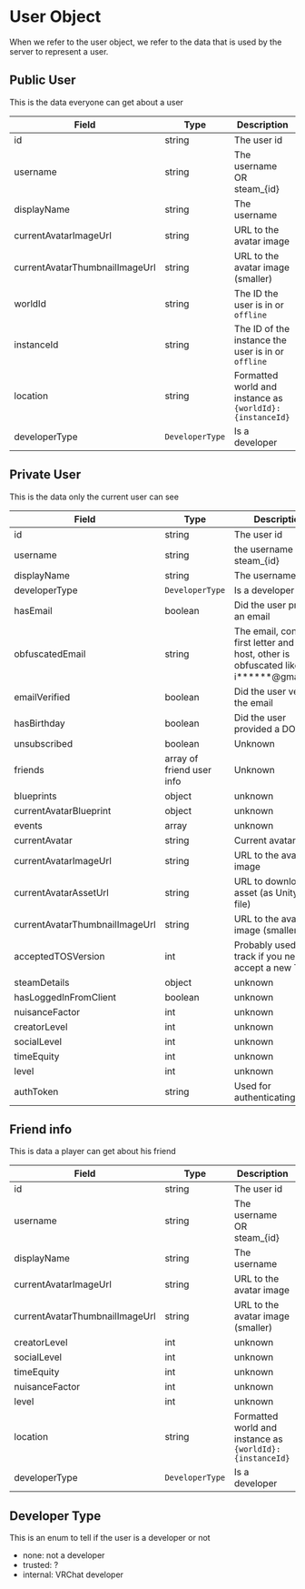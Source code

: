 # User Object

When we refer to the user object, we refer to the data that is used by the server to represent a user. 

## Public User
This is the data everyone can get about a user

Field | Type | Description
------|------|------------
id | string | The user id
username | string | The username OR steam_{id}
displayName | string | The username
currentAvatarImageUrl | string | URL to the avatar image
currentAvatarThumbnailImageUrl | string | URL to the avatar image (smaller)
worldId | string | The ID the user is in or `offline`
instanceId | string | The ID of the instance the user is in or `offline`
location | string | Formatted world and instance as `{worldId}:{instanceId}` 
developerType | `DeveloperType` | Is a developer

## Private User
This is the data only the current user can see

Field | Type | Description
------|------|------------
id | string | The user id
username | string | the username OR steam_{id}
displayName | string | The username
developerType | `DeveloperType` | Is a developer
hasEmail | boolean | Did the user provide an email
obfuscatedEmail | string | The email, contains first letter and the host, other is obfuscated like i******@gmail.com
emailVerified | boolean | Did the user verify the email
hasBirthday | boolean | Did the user provided a DOB
unsubscribed | boolean | Unknown
friends | array of friend user info | Unknown
blueprints | object | unknown
currentAvatarBlueprint | object | unknown
events | array | unknown
currentAvatar | string | Current avatar ID
currentAvatarImageUrl | string | URL to the avatar image
currentAvatarAssetUrl | string | URL to download the asset (as UnityFS file)
currentAvatarThumbnailImageUrl | string | URL to the avatar image (smaller)
acceptedTOSVersion | int | Probably used to track if you need to accept a new TOS
steamDetails | object | unknown 
hasLoggedInFromClient | boolean | unknown
nuisanceFactor | int | unknown
creatorLevel | int | unknown
socialLevel | int | unknown
timeEquity | int | unknown
level | int | unknown
authToken | string | Used for authenticating

## Friend info
This is data a player can get about his friend

Field | Type | Description
------|------|------------
id | string | The user id
username | string | The username OR steam_{id}
displayName | string | The username
currentAvatarImageUrl | string | URL to the avatar image
currentAvatarThumbnailImageUrl | string | URL to the avatar image (smaller)
creatorLevel | int | unknown
socialLevel | int | unknown
timeEquity | int | unknown
nuisanceFactor | int | unknown
level | int | unknown
location | string | Formatted world and instance as `{worldId}:{instanceId}` 
developerType | `DeveloperType` | Is a developer

## Developer Type
This is an enum to tell if the user is a developer or not

- none: not a developer
- trusted: ?
- internal: VRChat developer